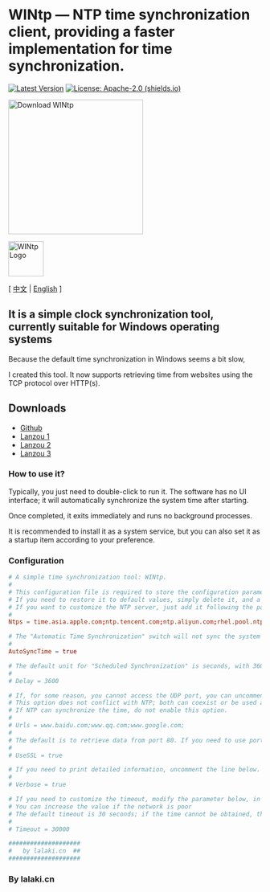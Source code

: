 # WINtp — NTP time synchronization client, providing a faster implementation for time synchronization.

[![Latest Version](https://img.shields.io/github/v/release/lalakii/WINtp?logo=github)](https://github.com/lalakii/WINtp/releases)
[![License: Apache-2.0 (shields.io)](https://img.shields.io/badge/License-Apache--2.0-c02041?logo=apache)](LICENSE)

[<img alt="Download WINtp" src="https://sourceforge.net/sflogo.php?type=17&amp;group_id=3814875" width=268></a>](https://sourceforge.net/projects/wintp/)

[<img alt="WINtp Logo" src="https://fastly.jsdelivr.net/gh/lalakii/WINtp@master/wintp.jpg" width=70></a>](https://sourceforge.net/projects/wintp/)

[ [中文](./README.md) | [English](./README_en.md) ]

## It is a simple clock synchronization tool, currently suitable for Windows operating systems

Because the default time synchronization in Windows seems a bit slow,

I created this tool. It now supports retrieving time from websites using the TCP protocol over HTTP(s).

## Downloads

- [Github](https://github.com/lalakii/WINtp/releases)
- [Lanzou 1](https://a01.lanzoui.com/ifqXI2orftha)
- [Lanzou 2](https://a01.lanzout.com/ifqXI2orftha)
- [Lanzou 3](https://a01.lanzouv.com/ifqXI2orftha)

### How to use it?

Typically, you just need to double-click to run it. The software has no UI interface; it will automatically synchronize the system time after starting.

Once completed, it exits immediately and runs no background processes.

It is recommended to install it as a system service, but you can also set it as a startup item according to your preference.

### Configuration

```conf
# A simple time synchronization tool: WINtp.
#
# This configuration file is required to store the configuration parameters needed for the program to run.
# If you need to restore it to default values, simply delete it, and a new one will be automatically generated upon program startup.
# If you want to customize the NTP server, just add it following the pattern:
#
Ntps = time.asia.apple.com;ntp.tencent.com;ntp.aliyun.com;rhel.pool.ntp.org;

# The "Automatic Time Synchronization" switch will not sync the system time if commented out or set to false (to prevent antivirus false positives).
#
AutoSyncTime = true

# The default unit for "Scheduled Synchronization" is seconds, with 3600 seconds meaning synchronization occurs once per hour. It is disabled by default and will only take effect when the service is running.
#
# Delay = 3600

# If, for some reason, you cannot access the UDP port, you can uncomment the line below, and the program will retrieve the time via TCP protocol from the specified website.
# This option does not conflict with NTP; both can coexist or be used as alternatives.
# If NTP can synchronize the time, do not enable this option.
#
# Urls = www.baidu.com;www.qq.com;www.google.com;
#
# The default is to retrieve data from port 80. If you need to use port 443, uncomment the line below.
#
# UseSSL = true

# If you need to print detailed information, uncomment the line below.
#
# Verbose = true

# If you need to customize the timeout, modify the parameter below, in milliseconds
# You can increase the value if the network is poor
# The default timeout is 30 seconds; if the time cannot be obtained, the program will exit and print an error message in the event viewer.
#
# Timeout = 30000

####################
#   by lalaki.cn  ##
####################
```

### By lalaki.cn
